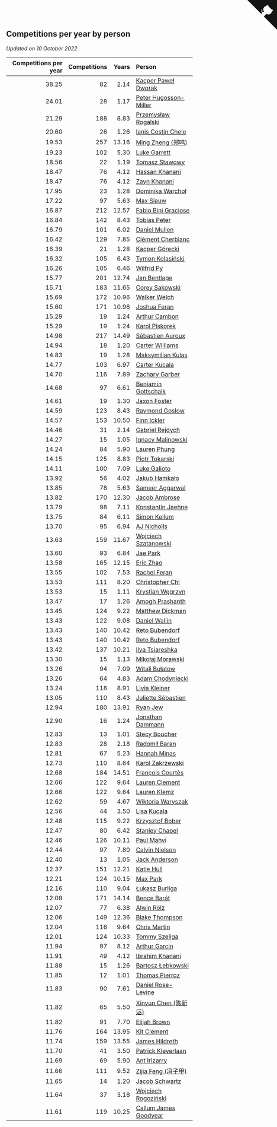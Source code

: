 ## Competitions per year by person

*Updated on 10 October 2022*

| Competitions per year | Competitions | Years | Person |
| ---: | ---: | ---: | :--- |
| 38.25 | 82 | 2.14 | [Kacper Paweł Dworak](https://www.worldcubeassociation.org/persons/2020DWOR01) |
| 24.01 | 28 | 1.17 | [Peter Hugosson-Miller](https://www.worldcubeassociation.org/persons/2021HUGO01) |
| 21.29 | 188 | 8.83 | [Przemysław Rogalski](https://www.worldcubeassociation.org/persons/2013ROGA02) |
| 20.60 | 26 | 1.26 | [Ianis Costin Chele](https://www.worldcubeassociation.org/persons/2021CHEL01) |
| 19.53 | 257 | 13.16 | [Ming Zheng (郑鸣)](https://www.worldcubeassociation.org/persons/2009ZHEN11) |
| 19.23 | 102 | 5.30 | [Luke Garrett](https://www.worldcubeassociation.org/persons/2017GARR05) |
| 18.56 | 22 | 1.19 | [Tomasz Stawowy](https://www.worldcubeassociation.org/persons/2021STAW01) |
| 18.47 | 76 | 4.12 | [Hassan Khanani](https://www.worldcubeassociation.org/persons/2018KHAN26) |
| 18.47 | 76 | 4.12 | [Zayn Khanani](https://www.worldcubeassociation.org/persons/2018KHAN28) |
| 17.95 | 23 | 1.28 | [Dominika Warchoł](https://www.worldcubeassociation.org/persons/2021WARC01) |
| 17.22 | 97 | 5.63 | [Max Siauw](https://www.worldcubeassociation.org/persons/2017SIAU02) |
| 16.87 | 212 | 12.57 | [Fabio Bini Graciose](https://www.worldcubeassociation.org/persons/2010GRAC02) |
| 16.84 | 142 | 8.43 | [Tobias Peter](https://www.worldcubeassociation.org/persons/2014PETE03) |
| 16.79 | 101 | 6.02 | [Daniel Mullen](https://www.worldcubeassociation.org/persons/2016MULL04) |
| 16.42 | 129 | 7.85 | [Clément Cherblanc](https://www.worldcubeassociation.org/persons/2014CHER05) |
| 16.39 | 21 | 1.28 | [Kacper Górecki](https://www.worldcubeassociation.org/persons/2021GORE01) |
| 16.32 | 105 | 6.43 | [Tymon Kolasiński](https://www.worldcubeassociation.org/persons/2016KOLA02) |
| 16.26 | 105 | 6.46 | [Wilfrid Py](https://www.worldcubeassociation.org/persons/2016PYWI01) |
| 15.77 | 201 | 12.74 | [Jan Bentlage](https://www.worldcubeassociation.org/persons/2010BENT01) |
| 15.71 | 183 | 11.65 | [Corey Sakowski](https://www.worldcubeassociation.org/persons/2011SAKO01) |
| 15.69 | 172 | 10.96 | [Walker Welch](https://www.worldcubeassociation.org/persons/2011WELC01) |
| 15.60 | 171 | 10.96 | [Joshua Feran](https://www.worldcubeassociation.org/persons/2011FERA01) |
| 15.29 | 19 | 1.24 | [Arthur Cambon](https://www.worldcubeassociation.org/persons/2021CAMB01) |
| 15.29 | 19 | 1.24 | [Karol Piskorek](https://www.worldcubeassociation.org/persons/2021PISK01) |
| 14.98 | 217 | 14.49 | [Sébastien Auroux](https://www.worldcubeassociation.org/persons/2008AURO01) |
| 14.94 | 18 | 1.20 | [Carter Williams](https://www.worldcubeassociation.org/persons/2021WILL06) |
| 14.83 | 19 | 1.28 | [Maksymilian Kulas](https://www.worldcubeassociation.org/persons/2021KULA02) |
| 14.77 | 103 | 6.97 | [Carter Kucala](https://www.worldcubeassociation.org/persons/2015KUCA01) |
| 14.70 | 116 | 7.89 | [Zachary Garber](https://www.worldcubeassociation.org/persons/2014GARB01) |
| 14.68 | 97 | 6.61 | [Benjamin Gottschalk](https://www.worldcubeassociation.org/persons/2016GOTT01) |
| 14.61 | 19 | 1.30 | [Jaxon Foster](https://www.worldcubeassociation.org/persons/2021FOST01) |
| 14.59 | 123 | 8.43 | [Raymond Goslow](https://www.worldcubeassociation.org/persons/2014GOSL01) |
| 14.57 | 153 | 10.50 | [Finn Ickler](https://www.worldcubeassociation.org/persons/2012ICKL01) |
| 14.46 | 31 | 2.14 | [Gabriel Rejdych](https://www.worldcubeassociation.org/persons/2020REJD01) |
| 14.27 | 15 | 1.05 | [Ignacy Malinowski](https://www.worldcubeassociation.org/persons/2021MALI02) |
| 14.24 | 84 | 5.90 | [Lauren Phung](https://www.worldcubeassociation.org/persons/2016PHUN02) |
| 14.15 | 125 | 8.83 | [Piotr Tokarski](https://www.worldcubeassociation.org/persons/2013TOKA01) |
| 14.11 | 100 | 7.09 | [Luke Galioto](https://www.worldcubeassociation.org/persons/2015GALI02) |
| 13.92 | 56 | 4.02 | [Jakub Hamkało](https://www.worldcubeassociation.org/persons/2018HAMK01) |
| 13.85 | 78 | 5.63 | [Sameer Aggarwal](https://www.worldcubeassociation.org/persons/2017AGGA01) |
| 13.82 | 170 | 12.30 | [Jacob Ambrose](https://www.worldcubeassociation.org/persons/2010AMBR01) |
| 13.79 | 98 | 7.11 | [Konstantin Jaehne](https://www.worldcubeassociation.org/persons/2015JAEH01) |
| 13.75 | 84 | 6.11 | [Simon Kellum](https://www.worldcubeassociation.org/persons/2016KELL12) |
| 13.70 | 95 | 6.94 | [AJ Nicholls](https://www.worldcubeassociation.org/persons/2015NICH04) |
| 13.63 | 159 | 11.67 | [Wojciech Szatanowski](https://www.worldcubeassociation.org/persons/2011SZAT01) |
| 13.60 | 93 | 6.84 | [Jae Park](https://www.worldcubeassociation.org/persons/2015PARK24) |
| 13.58 | 165 | 12.15 | [Eric Zhao](https://www.worldcubeassociation.org/persons/2010ZHAO19) |
| 13.55 | 102 | 7.53 | [Rachel Feran](https://www.worldcubeassociation.org/persons/2015FERA01) |
| 13.53 | 111 | 8.20 | [Christopher Chi](https://www.worldcubeassociation.org/persons/2014CHIC01) |
| 13.53 | 15 | 1.11 | [Krystian Węgrzyn](https://www.worldcubeassociation.org/persons/2021WEGR01) |
| 13.47 | 17 | 1.26 | [Amogh Prashanth](https://www.worldcubeassociation.org/persons/2021PRAS01) |
| 13.45 | 124 | 9.22 | [Matthew Dickman](https://www.worldcubeassociation.org/persons/2013DICK01) |
| 13.43 | 122 | 9.08 | [Daniel Wallin](https://www.worldcubeassociation.org/persons/2013WALL03) |
| 13.43 | 140 | 10.42 | [Reto Bubendorf](https://www.worldcubeassociation.org/persons/2012BUBE01) |
| 13.43 | 140 | 10.42 | [Reto Bubendorf](https://www.worldcubeassociation.org/persons/2012BUBE01) |
| 13.42 | 137 | 10.21 | [Ilya Tsiareshka](https://www.worldcubeassociation.org/persons/2012TERE01) |
| 13.30 | 15 | 1.13 | [Mikołaj Morawski](https://www.worldcubeassociation.org/persons/2021MORA01) |
| 13.26 | 94 | 7.09 | [Witali Bułatow](https://www.worldcubeassociation.org/persons/2015BUAT01) |
| 13.26 | 64 | 4.83 | [Adam Chodyniecki](https://www.worldcubeassociation.org/persons/2017CHOD02) |
| 13.24 | 118 | 8.91 | [Livia Kleiner](https://www.worldcubeassociation.org/persons/2013KLEI03) |
| 13.05 | 110 | 8.43 | [Juliette Sébastien](https://www.worldcubeassociation.org/persons/2014SEBA01) |
| 12.94 | 180 | 13.91 | [Ryan Jew](https://www.worldcubeassociation.org/persons/2008JEWR01) |
| 12.90 | 16 | 1.24 | [Jonathan Dammann](https://www.worldcubeassociation.org/persons/2021DAMM01) |
| 12.83 | 13 | 1.01 | [Stecy Boucher](https://www.worldcubeassociation.org/persons/2021BOUC01) |
| 12.83 | 28 | 2.18 | [Radomił Baran](https://www.worldcubeassociation.org/persons/2020BARA02) |
| 12.81 | 67 | 5.23 | [Hannah Minas](https://www.worldcubeassociation.org/persons/2017MINA04) |
| 12.73 | 110 | 8.64 | [Karol Zakrzewski](https://www.worldcubeassociation.org/persons/2014ZAKR01) |
| 12.68 | 184 | 14.51 | [François Courtès](https://www.worldcubeassociation.org/persons/2008COUR01) |
| 12.66 | 122 | 9.64 | [Lauren Clement](https://www.worldcubeassociation.org/persons/2013KLEM01) |
| 12.66 | 122 | 9.64 | [Lauren Klemz](https://www.worldcubeassociation.org/persons/2013KLEM01) |
| 12.62 | 59 | 4.67 | [Wiktoria Waryszak](https://www.worldcubeassociation.org/persons/2018WARY01) |
| 12.56 | 44 | 3.50 | [Lisa Kucala](https://www.worldcubeassociation.org/persons/2019KUCA01) |
| 12.48 | 115 | 9.22 | [Krzysztof Bober](https://www.worldcubeassociation.org/persons/2013BOBE01) |
| 12.47 | 80 | 6.42 | [Stanley Chapel](https://www.worldcubeassociation.org/persons/2016CHAP04) |
| 12.46 | 126 | 10.11 | [Paul Mahvi](https://www.worldcubeassociation.org/persons/2012MAHV01) |
| 12.44 | 97 | 7.80 | [Calvin Nielson](https://www.worldcubeassociation.org/persons/2014NIEL03) |
| 12.40 | 13 | 1.05 | [Jack Anderson](https://www.worldcubeassociation.org/persons/2021ANDE05) |
| 12.37 | 151 | 12.21 | [Katie Hull](https://www.worldcubeassociation.org/persons/2010HULL01) |
| 12.21 | 124 | 10.15 | [Max Park](https://www.worldcubeassociation.org/persons/2012PARK03) |
| 12.16 | 110 | 9.04 | [Łukasz Burliga](https://www.worldcubeassociation.org/persons/2013BURL01) |
| 12.09 | 171 | 14.14 | [Bence Barát](https://www.worldcubeassociation.org/persons/2008BARA01) |
| 12.07 | 77 | 6.38 | [Alwin Rölz](https://www.worldcubeassociation.org/persons/2016ROLZ01) |
| 12.06 | 149 | 12.36 | [Blake Thompson](https://www.worldcubeassociation.org/persons/2010THOM03) |
| 12.04 | 116 | 9.64 | [Chris Martin](https://www.worldcubeassociation.org/persons/2013MART03) |
| 12.01 | 124 | 10.33 | [Tommy Szeliga](https://www.worldcubeassociation.org/persons/2012SZEL01) |
| 11.94 | 97 | 8.12 | [Arthur Garcin](https://www.worldcubeassociation.org/persons/2014GARC27) |
| 11.91 | 49 | 4.12 | [Ibrahim Khanani](https://www.worldcubeassociation.org/persons/2018KHAN27) |
| 11.88 | 15 | 1.26 | [Bartosz Łebkowski](https://www.worldcubeassociation.org/persons/2021LEBK01) |
| 11.85 | 12 | 1.01 | [Thomas Pierroz](https://www.worldcubeassociation.org/persons/2021PIER01) |
| 11.83 | 90 | 7.61 | [Daniel Rose-Levine](https://www.worldcubeassociation.org/persons/2015ROSE01) |
| 11.82 | 65 | 5.50 | [Xinyun Chen (陈新运)](https://www.worldcubeassociation.org/persons/2017CHEN36) |
| 11.82 | 91 | 7.70 | [Elijah Brown](https://www.worldcubeassociation.org/persons/2015BROW03) |
| 11.76 | 164 | 13.95 | [Kit Clement](https://www.worldcubeassociation.org/persons/2008CLEM01) |
| 11.74 | 159 | 13.55 | [James Hildreth](https://www.worldcubeassociation.org/persons/2009HILD01) |
| 11.70 | 41 | 3.50 | [Patrick Kleverlaan](https://www.worldcubeassociation.org/persons/2019KLEV01) |
| 11.69 | 69 | 5.90 | [Ant Irizarry](https://www.worldcubeassociation.org/persons/2016IRIZ02) |
| 11.66 | 111 | 9.52 | [Zijia Feng (冯子甲)](https://www.worldcubeassociation.org/persons/2013FENG02) |
| 11.65 | 14 | 1.20 | [Jacob Schwartz](https://www.worldcubeassociation.org/persons/2021SCHW01) |
| 11.64 | 37 | 3.18 | [Wojciech Rogoziński](https://www.worldcubeassociation.org/persons/2019ROGO04) |
| 11.61 | 119 | 10.25 | [Callum James Goodyear](https://www.worldcubeassociation.org/persons/2012GOOD02) |


<a href="https://github.com/jonatanklosko/wca_statistics" class="github-corner" aria-label="View source on Github"><svg width="80" height="80" viewBox="0 0 250 250" style="fill:#151513; color:#fff; position: absolute; top: 0; border: 0; right: 0;" aria-hidden="true"><path d="M0,0 L115,115 L130,115 L142,142 L250,250 L250,0 Z"></path><path d="M128.3,109.0 C113.8,99.7 119.0,89.6 119.0,89.6 C122.0,82.7 120.5,78.6 120.5,78.6 C119.2,72.0 123.4,76.3 123.4,76.3 C127.3,80.9 125.5,87.3 125.5,87.3 C122.9,97.6 130.6,101.9 134.4,103.2" fill="currentColor" style="transform-origin: 130px 106px;" class="octo-arm"></path><path d="M115.0,115.0 C114.9,115.1 118.7,116.5 119.8,115.4 L133.7,101.6 C136.9,99.2 139.9,98.4 142.2,98.6 C133.8,88.0 127.5,74.4 143.8,58.0 C148.5,53.4 154.0,51.2 159.7,51.0 C160.3,49.4 163.2,43.6 171.4,40.1 C171.4,40.1 176.1,42.5 178.8,56.2 C183.1,58.6 187.2,61.8 190.9,65.4 C194.5,69.0 197.7,73.2 200.1,77.6 C213.8,80.2 216.3,84.9 216.3,84.9 C212.7,93.1 206.9,96.0 205.4,96.6 C205.1,102.4 203.0,107.8 198.3,112.5 C181.9,128.9 168.3,122.5 157.7,114.1 C157.9,116.9 156.7,120.9 152.7,124.9 L141.0,136.5 C139.8,137.7 141.6,141.9 141.8,141.8 Z" fill="currentColor" class="octo-body"></path></svg></a><style>.github-corner:hover .octo-arm{animation:octocat-wave 560ms ease-in-out}@keyframes octocat-wave{0%,100%{transform:rotate(0)}20%,60%{transform:rotate(-25deg)}40%,80%{transform:rotate(10deg)}}@media (max-width:500px){.github-corner:hover .octo-arm{animation:none}.github-corner .octo-arm{animation:octocat-wave 560ms ease-in-out}}</style>
